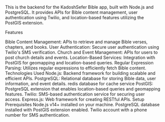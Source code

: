 This is the backend for the KadoshSefer Bible app, built with Node.js and PostgreSQL. It provides APIs for Bible content management, user authentication using Twilio, and location-based features utilizing the PostGIS extension.

Features

Bible Content Management: APIs to retrieve and manage Bible verses, chapters, and books.
User Authentication: Secure user authentication using Twilio's SMS verification.
Church and Event Management: APIs for users to post church details and events.
Location-Based Services: Integration with PostGIS for geomapping and location-based queries.
Regular Expression Parsing: Utilizes regular expressions to efficiently fetch Bible content.
Technologies Used
Node.js: Backend framework for building scalable and efficient APIs.
PostgreSQL: Relational database for storing Bible data, user information, and event details.
redis database for cache service
PostGIS: PostgreSQL extension that enables location-based queries and geomapping features.
Twilio: SMS-based authentication service for securing user access.
Express.js: Web framework for creating RESTful APIs.
Setup
Prerequisites
Node.js v14+ installed on your machine.
PostgreSQL database installed with PostGIS extension enabled.
Twilio account with a phone number for SMS authentication.


